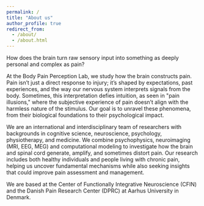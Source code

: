```yaml
---
permalink: /
title: "About us"
author_profile: true
redirect_from: 
  - /about/
  - /about.html
---
```


How does the brain turn raw sensory input into something as deeply personal and complex as pain?

At the Body Pain Perception Lab, we study how the brain constructs pain. Pain isn’t just a direct response to injury; it’s shaped by expectations, past experiences, and the way our nervous system interprets signals from the body. Sometimes, this interpretation defies intuition, as seen in "pain illusions," where the subjective experience of pain doesn’t align with the harmless nature of the stimulus. Our goal is to unravel these phenomena, from their biological foundations to their psychological impact.

We are an international and interdisciplinary team of researchers with backgrounds in cognitive science, neuroscience, psychology, physiotherapy, and medicine. We combine psychophysics, neuroimaging (MRI, EEG, MEG) and computational modeling to investigate how the brain and spinal cord generate, amplify, and sometimes distort pain. Our research includes both healthy individuals and people living with chronic pain, helping us uncover fundamental mechanisms while also seeking insights that could improve pain assessment and management.  

We are based at the Center of Functionally Integrative Neuroscience (CFIN) and the Danish Pain Research Center (DPRC) at Aarhus University in Denmark.  
